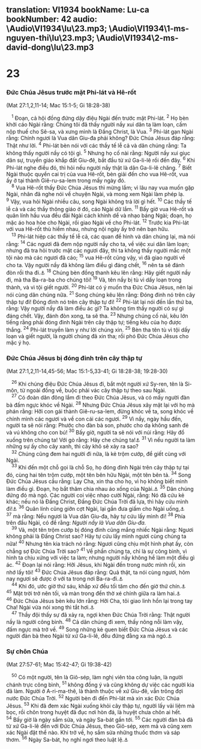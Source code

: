 translation: VI1934
bookName: Lu-ca 
bookNumber: 42
audio: \Audio\VI1934\lu\23.mp3; \Audio\VI1934\1-ms-nguyen-thi\lu\23.mp3; \Audio\VI1934\2-ms-david-dong\lu\23.mp3
-------

<div class="title"><h1>23</h1><h3>Đức Chúa Jêsus trước mặt Phi-lát và Hê-rốt</h3><p>(Mat 27:1,2,11-14; Mac 15:1-5; Gi 18:28-38)</p></div>
<span class="verse lu_23_1"> <sup>1</sup> Đoạn, cả hội đồng đứng dậy điệu Ngài đến trước mặt Phi-lát. </span>
<span class="verse lu_23_2"><sup>2</sup> Họ bèn khởi cáo Ngài rằng: Chúng tôi đã thấy người nầy xui dân ta làm loạn, cấm nộp thuế cho Sê-sa, và xưng mình là Đấng Christ, là Vua. </span>
<span class="verse lu_23_3"><sup>3</sup> Phi-lát gạn Ngài rằng: Chính ngươi là Vua dân Giu-đa phải không? Đức Chúa Jêsus đáp rằng: Thật như lời. </span>
<span class="verse lu_23_4"><sup>4</sup> Phi-lát bèn nói với các thầy tế lễ cả và dân chúng rằng: Ta không thấy người nầy có tội gì. </span>
<span class="verse lu_23_5"><sup>5</sup> Nhưng họ cố nài rằng: Người nầy xui giục dân sự, truyền giáo khắp đất Giu-đê, bắt đầu từ xứ Ga-li-lê rồi đến đây. </span>
<span class="verse lu_23_6"><sup>6</sup> Khi Phi-lát nghe điều đó, thì hỏi nếu người nầy thật là dân Ga-li-lê chăng. </span>
<span class="verse lu_23_7"><sup>7</sup> Biết Ngài thuộc quyền cai trị của vua Hê-rốt, bèn giải đến cho vua Hê-rốt, vua ấy ở tại thành Giê-ru-sa-lem trong mấy ngày đó. <br/></span>
<span class="verse lu_23_8"> <sup>8</sup> Vua Hê-rốt thấy Đức Chúa Jêsus thì mừng lắm; vì lâu nay vua muốn gặp Ngài, nhân đã nghe nói về chuyện Ngài, và mong xem Ngài làm phép lạ. </span>
<span class="verse lu_23_9"><sup>9</sup> Vậy, vua hỏi Ngài nhiều câu, song Ngài không trả lời gì hết. </span>
<span class="verse lu_23_10"><sup>10</sup> Các thầy tế lễ cả và các thầy thông giáo ở đó, cáo Ngài dữ lắm. </span>
<span class="verse lu_23_11"><sup>11</sup> Bấy giờ vua Hê-rốt và quân lính hầu vua đều đãi Ngài cách khinh dể và nhạo báng Ngài; đoạn, họ mặc áo hoa hòe cho Ngài, rồi giao Ngài về cho Phi-lát. </span>
<span class="verse lu_23_12"><sup>12</sup> Trước kia Phi-lát với vua Hê-rốt thù hiềm nhau, nhưng nội ngày ấy trở nên bạn hữu. <br/></span>
<span class="verse lu_23_13"> <sup>13</sup> Phi-lát hiệp các thầy tế lễ cả, các quan đề hình và dân chúng lại, mà nói rằng: </span>
<span class="verse lu_23_14"><sup>14</sup> Các ngươi đã đem nộp người nầy cho ta, về việc xui dân làm loạn; nhưng đã tra hỏi trước mặt các ngươi đây, thì ta không thấy người mắc một tội nào mà các ngươi đã cáo; </span>
<span class="verse lu_23_15"><sup>15</sup> vua Hê-rốt cũng vậy, vì đã giao người về cho ta. Vậy người nầy đã không làm điều gì đáng chết, </span>
<span class="verse lu_23_16"><sup>16</sup> nên ta sẽ đánh đòn rồi tha đi.<a data-toggle="tooltip" data-placement="bottom" title="Có mấy bản thêm câu 17 rằng: Số là, đến ngày lễ, quan phải tha một tên tù cho dân">⚓</a></span>
<span class="verse lu_23_18"><sup>18</sup> Chúng bèn đồng thanh kêu lên rằng: Hãy giết người nầy đi, mà tha Ba-ra-ba cho chúng tôi! </span>
<span class="verse lu_23_19"><sup>19</sup> Vả, tên nầy bị tù vì dấy loạn trong thành, và vì tội giết người. </span>
<span class="verse lu_23_20"><sup>20</sup> Phi-lát có ý muốn tha Đức Chúa Jêsus, nên lại nói cùng dân chúng nữa. </span>
<span class="verse lu_23_21"><sup>21</sup> Song chúng kêu lên rằng: Đóng đinh nó trên cây thập tự đi! Đóng đinh nó trên cây thập tự đi! </span>
<span class="verse lu_23_22"><sup>22</sup> Phi-lát lại nói đến lần thứ ba, rằng: Vậy người nầy đã làm điều ác gì? Ta không tìm thấy người có sự gì đáng chết. Vậy, đánh đòn xong, ta sẽ tha. </span>
<span class="verse lu_23_23"><sup>23</sup> Nhưng chúng cố nài, kêu lớn tiếng rằng phải đóng đinh Ngài trên cây thập tự; tiếng kêu của họ được thắng. </span>
<span class="verse lu_23_24"><sup>24</sup> Phi-lát truyền làm y như lời chúng xin. </span>
<span class="verse lu_23_25"><sup>25</sup> Bèn tha tên tù vì tội dấy loạn và giết người, là người chúng đã xin tha; rồi phó Đức Chúa Jêsus cho mặc ý họ. <br/></span>
<div class="title"><h3>Đức Chúa Jêsus bị đóng đinh trên cây thập tự</h3><p>(Mat 27:1,2,11-14,45-56; Mac 15:1-5,33-41; Gi 18:28-38; 19:28-30)</p></div>
<span class="verse lu_23_26"> <sup>26</sup> Khi chúng điệu Đức Chúa Jêsus đi, bắt một người xứ Sy-ren, tên là Si-môn, từ ngoài đồng về, buộc phải vác cây thập tự theo sau Ngài. <br/></span>
<span class="verse lu_23_27"> <sup>27</sup> Có đoàn dân đông lắm đi theo Đức Chúa Jêsus, và có mấy người đàn bà đấm ngực khóc về Ngài. </span>
<span class="verse lu_23_28"><sup>28</sup> Nhưng Đức Chúa Jêsus xây mặt lại với họ mà phán rằng: Hỡi con gái thành Giê-ru-sa-lem, đừng khóc về ta, song khóc về chính mình các ngươi và về con cái các ngươi. </span>
<span class="verse lu_23_29"><sup>29</sup> Vì nầy, ngày hầu đến, người ta sẽ nói rằng: Phước cho đàn bà son, phước cho dạ không sanh đẻ và vú không cho con bú! </span>
<span class="verse lu_23_30"><sup>30</sup> Bấy giờ, người ta sẽ nói với núi rằng: Hãy đổ xuống trên chúng ta! Với gò rằng: Hãy che chúng ta!<a data-toggle="tooltip" data-placement="bottom" title="Os 10:8; Kh 6:16">⚓</a></span>
<span class="verse lu_23_31"><sup>31</sup> Vì nếu người ta làm những sự ấy cho cây xanh, thì cây khô sẽ xảy ra sao? <br/></span>
<span class="verse lu_23_32"> <sup>32</sup> Chúng cũng đem hai người đi nữa, là kẻ trộm cướp, để giết cùng với Ngài. <br/></span>
<span class="verse lu_23_33"> <sup>33</sup> Khi đến một chỗ gọi là chỗ Sọ, họ đóng đinh Ngài trên cây thập tự tại đó, cùng hai tên trộm cướp, một tên bên hữu Ngài, một tên bên tả. </span>
<span class="verse lu_23_34"><sup>34</sup> Song Đức Chúa Jêsus cầu rằng: Lạy Cha, xin tha cho họ, vì họ không biết mình làm điều gì. Đoạn, họ bắt thăm chia nhau áo xống của Ngài.<a data-toggle="tooltip" data-placement="bottom" title="Thi 22:18">⚓</a></span>
<span class="verse lu_23_35"><sup>35</sup> Dân chúng đứng đó mà ngó. Các người coi việc nhạo cười Ngài, rằng: Nó đã cứu kẻ khác; nếu nó là Đấng Christ, Đấng Đức Chúa Trời đã lựa, thì hãy cứu mình đi!<a data-toggle="tooltip" data-placement="bottom" title="Thi 22:7">⚓</a></span>
<span class="verse lu_23_36"><sup>36</sup> Quân lính cũng giỡn cợt Ngài, lại gần đưa giấm cho Ngài uống,<a data-toggle="tooltip" data-placement="bottom" title="Thi 69:21">⚓</a></span>
<span class="verse lu_23_37"><sup>37</sup> mà rằng: Nếu ngươi là Vua dân Giu-đa, hãy tự cứu lấy mình đi! </span>
<span class="verse lu_23_38"><sup>38</sup> Phía trên đầu Ngài, có đề rằng: <i>Người nầy là Vua dân Giu-đa.</i><br/></span>
<span class="verse lu_23_39"> <sup>39</sup> Vả, một tên trộm cướp bị đóng đinh cũng mắng nhiếc Ngài rằng: Ngươi không phải là Đấng Christ sao? Hãy tự cứu lấy mình ngươi cùng chúng ta nữa! </span>
<span class="verse lu_23_40"><sup>40</sup> Nhưng tên kia trách nó rằng: Ngươi cũng chịu một hình phạt ấy, còn chẳng sợ Đức Chúa Trời sao? </span>
<span class="verse lu_23_41"><sup>41</sup> Về phần chúng ta, chỉ là sự công bình, vì hình ta chịu xứng với việc ta làm; nhưng người nầy không hề làm một điều gì ác. </span>
<span class="verse lu_23_42"><sup>42</sup> Đoạn lại nói rằng: Hỡi Jêsus, khi Ngài đến trong nước mình rồi, xin nhớ lấy tôi! </span>
<span class="verse lu_23_43"><sup>43</sup> Đức Chúa Jêsus đáp rằng: Quả thật, ta nói cùng ngươi, hôm nay ngươi sẽ được ở với ta trong nơi Ba-ra-đi.<a data-toggle="tooltip" data-placement="bottom" title="Ba-ra-đi (Paradis) hoặc dịch là vườn vui vẻ, hoặc dịch là thiên đàng">⚓</a><br/></span>
<span class="verse lu_23_44"> <sup>44</sup> Khi đó, ước giờ thứ sáu, khắp xứ đều tối tăm cho đến giờ thứ chín.<a data-toggle="tooltip" data-placement="bottom" title="Giờ thứ sáu đến giờ thứ chín: tức khoảng giữa trưa đến ba giờ chiều">⚓</a></span>
<span class="verse lu_23_45"><sup>45</sup> Mặt trời trở nên tối, và màn trong đền thờ xé chính giữa ra làm hai.<a data-toggle="tooltip" data-placement="bottom" title="Xu 26:31-33">⚓</a></span>
<span class="verse lu_23_46"><sup>46</sup> Đức Chúa Jêsus bèn kêu lớn rằng: Hỡi Cha, tôi giao linh hồn lại trong tay Cha! Ngài vừa nói xong thì tắt hơi.<a data-toggle="tooltip" data-placement="bottom" title="Thi 31:5">⚓</a><br/></span>
<span class="verse lu_23_47"> <sup>47</sup> Thầy đội thấy sự đã xảy ra, ngợi khen Đức Chúa Trời rằng: Thật người nầy là người công bình. </span>
<span class="verse lu_23_48"><sup>48</sup> Cả dân chúng đi xem, thấy nông nỗi làm vậy, đấm ngực mà trở về. </span>
<span class="verse lu_23_49"><sup>49</sup> Song những kẻ quen biết Đức Chúa Jêsus và các người đàn bà theo Ngài từ xứ Ga-li-lê, đều đứng đằng xa mà ngó.<a data-toggle="tooltip" data-placement="bottom" title="Lu 8:2-3">⚓</a><br/></span>
<div class="title"><h3>Sự chôn Chúa</h3><p>(Mat 27:57-61; Mac 15:42-47; Gi 19:38-42)</p></div>
<span class="verse lu_23_50"> <sup>50</sup> Có một người, tên là Giô-sép, làm nghị viên tòa công luận, là người chánh trực công bình, </span>
<span class="verse lu_23_51"><sup>51</sup> không đồng ý và cũng không dự việc các người kia đã làm. Người ở A-ri-ma-thê, là thành thuộc về xứ Giu-đê, vẫn trông đợi nước Đức Chúa Trời. </span>
<span class="verse lu_23_52"><sup>52</sup> Người bèn đi đến Phi-lát mà xin xác Đức Chúa Jêsus. </span>
<span class="verse lu_23_53"><sup>53</sup> Khi đã đem xác Ngài xuống khỏi cây thập tự, người lấy vải liệm mà bọc, rồi chôn trong huyệt đã đục nơi hòn đá, là huyệt chưa chôn ai hết. </span>
<span class="verse lu_23_54"><sup>54</sup> Bấy giờ là ngày sắm sửa, và ngày Sa-bát gần tới. </span>
<span class="verse lu_23_55"><sup>55</sup> Các người đàn bà đã từ xứ Ga-li-lê đến với Đức Chúa Jêsus, theo Giô-sép, xem mả và cũng xem xác Ngài đặt thể nào. Khi trở về, họ sắm sửa những thuốc thơm và sáp thơm. </span>
<span class="verse lu_23_56"><sup>56</sup> Ngày Sa-bát, họ nghỉ ngơi theo luật lệ.<a data-toggle="tooltip" data-placement="bottom" title="Xu 20:10; Phu 5:14">⚓</a><br/></span>
